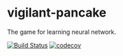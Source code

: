 # vigilant-pancake
The game for learning neural network.

[![Build Status](https://travis-ci.org/icddex/vigilant-pancake.svg?branch=master)](https://travis-ci.org/icddex/vigilant-pancake) [![codecov](https://codecov.io/gh/icddex/vigilant-pancake/branch/master/graph/badge.svg)](https://codecov.io/gh/icddex/vigilant-pancake)
